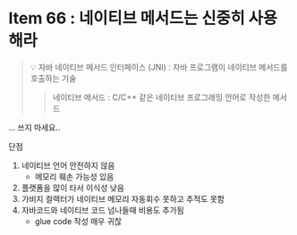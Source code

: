 # Item 66 : 네이티브 메서드는 신중히 사용해라

> 💡 자바 네이티브 메서드 인터페이스 (JNI) : 자바 프로그램이 네이티브 메서드를 호출하는 기술
> > 네이티브 메서드 : C/C++ 같은 네이티브 프로그래밍 언어로 작성한 메서드

... 쓰지 마세요..


단점

1. 네이티브 언어 안전하지 않음
   - 메모리 훼손 가능성 있음
2. 플랫폼을 많이 타서 이식성 낮음
3. 가비지 컬렉터가 네이티브 메모리 자동회수 못하고 추적도 못함
4. 자바코드와 네이티브 코드 넘나들때 비용도 추가됨
   - glue code 작성 매우 귀찮